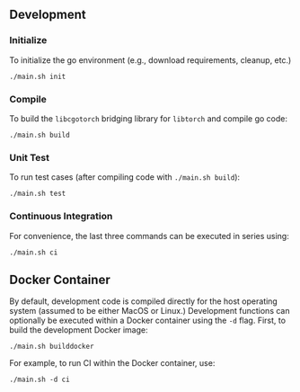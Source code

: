 ## Development

### Initialize

To initialize the go environment (e.g., download requirements, cleanup, etc.)

```shell
./main.sh init
```

### Compile

To build the `libcgotorch` bridging library for `libtorch` and compile go code:

```shell
./main.sh build
```

### Unit Test

To run test cases (after compiling code with `./main.sh build`):

```shell
./main.sh test
```

### Continuous Integration

For convenience, the last three commands can be executed in series using:

```shell
./main.sh ci
```

## Docker Container

By default, development code is compiled directly for the host operating system
(assumed to be either MacOS or Linux.) Development functions can optionally be
executed within a Docker container using the `-d` flag. First, to build the
development Docker image:

```shell
./main.sh builddocker
```

For example, to run CI within the Docker container, use:

```shell
./main.sh -d ci
```
